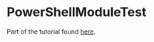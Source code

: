 # PowerShellModuleTest

Part of the tutorial found [here](https://www.terrybutler.co.uk/2021/08/12/creating-powershell-module-csharp/).